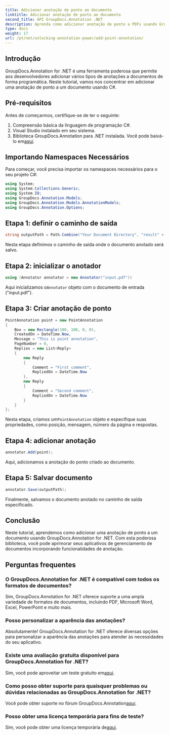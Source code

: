 ```yaml
---
title: Adicionar anotação de ponto ao documento
linktitle: Adicionar anotação de ponto ao documento
second_title: API GroupDocs.Annotation .NET
description: Aprenda como adicionar anotação de ponto a PDFs usando GroupDocs.Annotation for .NET. Guia passo a passo para integração perfeita.
type: docs
weight: 17
url: /pt/net/unlocking-annotation-power/add-point-annotation/
---
```

## Introdução
GroupDocs.Annotation for .NET é uma ferramenta poderosa que permite aos desenvolvedores adicionar vários tipos de anotações a documentos de forma programática. Neste tutorial, vamos nos concentrar em adicionar uma anotação de ponto a um documento usando C#.
## Pré-requisitos
Antes de começarmos, certifique-se de ter o seguinte:
1. Compreensão básica da linguagem de programação C#.
2. Visual Studio instalado em seu sistema.
3.  Biblioteca GroupDocs.Annotation para .NET instalada. Você pode baixá-lo em[aqui](https://releases.groupdocs.com/annotation/net/).

## Importando Namespaces Necessários
Para começar, você precisa importar os namespaces necessários para o seu projeto C#:
```csharp
using System;
using System.Collections.Generic;
using System.IO;
using GroupDocs.Annotation.Models;
using GroupDocs.Annotation.Models.AnnotationModels;
using GroupDocs.Annotation.Options;
```
## Etapa 1: definir o caminho de saída
```csharp
string outputPath = Path.Combine("Your Document Directory", "result" + Path.GetExtension("input.pdf"));
```
Nesta etapa definimos o caminho de saída onde o documento anotado será salvo.
## Etapa 2: inicializar o anotador
```csharp
using (Annotator annotator = new Annotator("input.pdf"))
```
 Aqui inicializamos o`Annotator` objeto com o documento de entrada ("input.pdf").
## Etapa 3: Criar anotação de ponto
```csharp
PointAnnotation point = new PointAnnotation
{
    Box = new Rectangle(100, 100, 0, 0),
    CreatedOn = DateTime.Now,
    Message = "This is point annotation",
    PageNumber = 0,
    Replies = new List<Reply>
    {
        new Reply
        {
            Comment = "First comment",
            RepliedOn = DateTime.Now
        },
        new Reply
        {
            Comment = "Second comment",
            RepliedOn = DateTime.Now
        }
    }
};
```
 Nesta etapa, criamos um`PointAnnotation` objeto e especifique suas propriedades, como posição, mensagem, número da página e respostas.
## Etapa 4: adicionar anotação
```csharp
annotator.Add(point);
```
Aqui, adicionamos a anotação do ponto criado ao documento.
## Etapa 5: Salvar documento
```csharp
annotator.Save(outputPath);
```
Finalmente, salvamos o documento anotado no caminho de saída especificado.

## Conclusão
Neste tutorial, aprendemos como adicionar uma anotação de ponto a um documento usando GroupDocs.Annotation for .NET. Com esta poderosa biblioteca, você pode aprimorar seus aplicativos de gerenciamento de documentos incorporando funcionalidades de anotação.
## Perguntas frequentes
### O GroupDocs.Annotation for .NET é compatível com todos os formatos de documentos?
Sim, GroupDocs.Annotation for .NET oferece suporte a uma ampla variedade de formatos de documentos, incluindo PDF, Microsoft Word, Excel, PowerPoint e muito mais.
### Posso personalizar a aparência das anotações?
Absolutamente! GroupDocs.Annotation for .NET oferece diversas opções para personalizar a aparência das anotações para atender às necessidades do seu aplicativo.
### Existe uma avaliação gratuita disponível para GroupDocs.Annotation for .NET?
 Sim, você pode aproveitar um teste gratuito em[aqui](https://releases.groupdocs.com/).
### Como posso obter suporte para quaisquer problemas ou dúvidas relacionadas ao GroupDocs.Annotation for .NET?
 Você pode obter suporte no fórum GroupDocs.Annotation[aqui](https://forum.groupdocs.com/c/annotation/10).
### Posso obter uma licença temporária para fins de teste?
 Sim, você pode obter uma licença temporária de[aqui](https://purchase.groupdocs.com/temporary-license/).